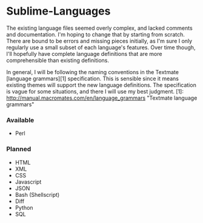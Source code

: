 Sublime-Languages
=================

The existing language files seemed overly complex, and lacked comments and documentation. I'm hoping
to change that by starting from scratch. There are bound to be errors and missing pieces initially,
as I'm sure I only regularly use a small subset of each language's features. Over time though, I'll
hopefully have complete language definitions that are more comprehensible than existing definitions.

In general, I will be following the naming conventions in the Textmate [language grammars][1]
specification. This is sensible since it means existing themes will support the new language 
definitions. The specification is vague for some situations, and there I will use my best judgment.
[1]: http://manual.macromates.com/en/language_grammars "Textmate language grammars"

### Available
* Perl

### Planned
* HTML
* XML
* CSS
* Javascript
* JSON
* Bash (Shellscript)
* Diff
* Python
* SQL